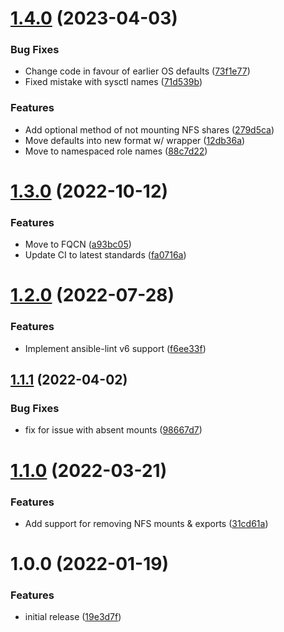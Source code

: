 # [1.4.0](https://github.com/de-it-krachten/ansible-role-nfs/compare/v1.3.0...v1.4.0) (2023-04-03)


### Bug Fixes

* Change code in favour of earlier OS defaults ([73f1e77](https://github.com/de-it-krachten/ansible-role-nfs/commit/73f1e7727cf8a0ba790a4c99b1b8c03eaba543e0))
* Fixed mistake with sysctl names ([71d539b](https://github.com/de-it-krachten/ansible-role-nfs/commit/71d539bf2149e501aae9355f87648e663677beb9))


### Features

* Add optional method of not mounting NFS shares ([279d5ca](https://github.com/de-it-krachten/ansible-role-nfs/commit/279d5ca4ef3dfb49333b303117f61f34b04c98cc))
* Move defaults into new format w/ wrapper ([12db36a](https://github.com/de-it-krachten/ansible-role-nfs/commit/12db36a3859d50aaaa654fa2ccd923522b9a032b))
* Move to namespaced role names ([88c7d22](https://github.com/de-it-krachten/ansible-role-nfs/commit/88c7d22c1a43f92f3602ca0632aeb36d888ded75))

# [1.3.0](https://github.com/de-it-krachten/ansible-role-nfs/compare/v1.2.0...v1.3.0) (2022-10-12)


### Features

* Move to FQCN ([a93bc05](https://github.com/de-it-krachten/ansible-role-nfs/commit/a93bc05b22ec5311f61c793c1733748107748a6e))
* Update CI to latest standards ([fa0716a](https://github.com/de-it-krachten/ansible-role-nfs/commit/fa0716ab9023bc10c6a8a2de2c22ea58f7af7be3))

# [1.2.0](https://github.com/de-it-krachten/ansible-role-nfs/compare/v1.1.1...v1.2.0) (2022-07-28)


### Features

* Implement ansible-lint v6 support ([f6ee33f](https://github.com/de-it-krachten/ansible-role-nfs/commit/f6ee33f411ae80a858c9f473bd0eeeb74630fc4d))

## [1.1.1](https://github.com/de-it-krachten/ansible-role-nfs/compare/v1.1.0...v1.1.1) (2022-04-02)


### Bug Fixes

* fix for issue with absent mounts ([98667d7](https://github.com/de-it-krachten/ansible-role-nfs/commit/98667d75e759e7298296e10ca1baffbb9b1da487))

# [1.1.0](https://github.com/de-it-krachten/ansible-role-nfs/compare/v1.0.0...v1.1.0) (2022-03-21)


### Features

* Add support for removing NFS mounts & exports ([31cd61a](https://github.com/de-it-krachten/ansible-role-nfs/commit/31cd61a7af95b9c6e5175e40157fdc4f13d816bd))

# 1.0.0 (2022-01-19)


### Features

* initial release ([19e3d7f](https://github.com/de-it-krachten/ansible-role-nfs/commit/19e3d7fc3aa58a7aaf8e220966463e0e37f7d07d))
